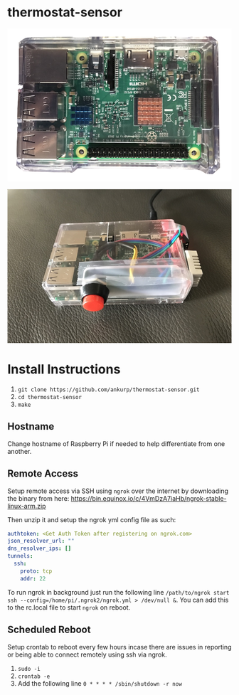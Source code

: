 # thermostat-sensor

![Raspberry Pi 3](https://raw.githubusercontent.com/ankurp/thermostat-sensor/master/assets/splash.png)

![Raspberry Pi 3 with Temperature Sensor and Button](https://raw.githubusercontent.com/ankurp/thermostat-sensor/master/assets/screenshot.jpeg)

# Install Instructions

1. `git clone https://github.com/ankurp/thermostat-sensor.git`
2. `cd thermostat-sensor`
3. `make`

## Hostname
Change hostname of Raspberry Pi if needed to help differentiate from one another.

## Remote Access

Setup remote access via SSH using `ngrok` over the internet by downloading the binary from here: https://bin.equinox.io/c/4VmDzA7iaHb/ngrok-stable-linux-arm.zip

Then unzip it and setup the ngrok yml config file as such:
```yaml
authtoken: <Get Auth Token after registering on ngrok.com>
json_resolver_url: ""
dns_resolver_ips: []
tunnels:
  ssh:
    proto: tcp
    addr: 22
```

To run ngrok in background just run the following line `/path/to/ngrok start ssh --config=/home/pi/.ngrok2/ngrok.yml > /dev/null &`. You can add this to the rc.local file to start `ngrok` on reboot.

## Scheduled Reboot
Setup crontab to reboot every few hours incase there are issues in reporting or being able to connect remotely using ssh via ngrok.

1. `sudo -i`
2. `crontab -e`
3. Add the following line `0 * * * * /sbin/shutdown -r now`
